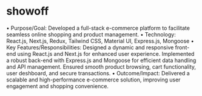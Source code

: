 # showoff

• Purpose/Goal: Developed a full-stack e-commerce platform to facilitate seamless online shopping and product
management.
• Technology: React.js, Next.js, Redux, Tailwind CSS, Material UI, Express.js, Mongoose
• Key Features/Responsibilities: Designed a dynamic and responsive front-end using React.js and Next.js for
enhanced user experience. Implemented a robust back-end with Express.js and Mongoose for efficient data handling
and API management. Ensured smooth product browsing, cart functionality, user deshboard, and secure
transactions.
• Outcome/Impact: Delivered a scalable and high-performance e-commerce solution, improving user engagement
and shopping convenience.
